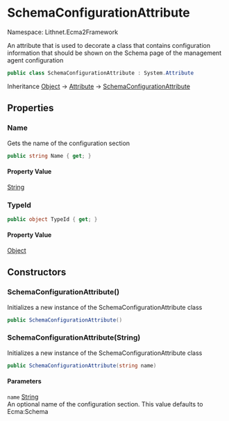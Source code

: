 # SchemaConfigurationAttribute

Namespace: Lithnet.Ecma2Framework

An attribute that is used to decorate a class that contains configuration information that should be shown on the Schema page of the management agent configuration

```csharp
public class SchemaConfigurationAttribute : System.Attribute
```

Inheritance [Object](https://docs.microsoft.com/en-us/dotnet/api/system.object) → [Attribute](https://docs.microsoft.com/en-us/dotnet/api/system.attribute) → [SchemaConfigurationAttribute](./lithnet.ecma2framework.schemaconfigurationattribute.md)

## Properties

### **Name**

Gets the name of the configuration section

```csharp
public string Name { get; }
```

#### Property Value

[String](https://docs.microsoft.com/en-us/dotnet/api/system.string)<br>

### **TypeId**

```csharp
public object TypeId { get; }
```

#### Property Value

[Object](https://docs.microsoft.com/en-us/dotnet/api/system.object)<br>

## Constructors

### **SchemaConfigurationAttribute()**

Initializes a new instance of the SchemaConfigurationAttribute class

```csharp
public SchemaConfigurationAttribute()
```

### **SchemaConfigurationAttribute(String)**

Initializes a new instance of the SchemaConfigurationAttribute class

```csharp
public SchemaConfigurationAttribute(string name)
```

#### Parameters

`name` [String](https://docs.microsoft.com/en-us/dotnet/api/system.string)<br>
An optional name of the configuration section. This value defaults to Ecma:Schema
